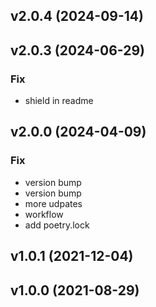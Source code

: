 ## v2.0.4 (2024-09-14)

## v2.0.3 (2024-06-29)

### Fix

- shield in readme

## v2.0.0 (2024-04-09)

### Fix

- version bump
- version bump
- more udpates
- workflow
- add poetry.lock

## v1.0.1 (2021-12-04)

## v1.0.0 (2021-08-29)
